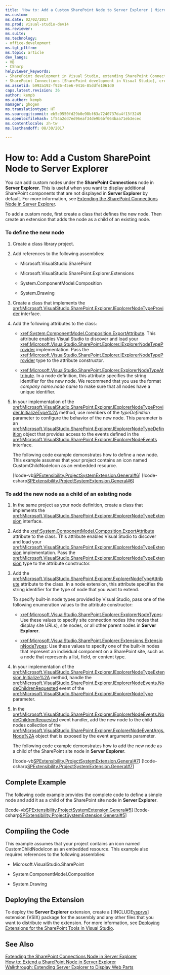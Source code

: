 ```yaml
---
title: 'How to: Add a Custom SharePoint Node to Server Explorer | Microsoft Docs'
ms.custom: 
ms.date: 02/02/2017
ms.prod: visual-studio-dev14
ms.reviewer: 
ms.suite: 
ms.technology:
- office-development
ms.tgt_pltfrm: 
ms.topic: article
dev_langs:
- VB
- CSharp
helpviewer_keywords:
- SharePoint development in Visual Studio, extending SharePoint Connections node in Server Explorer
- SharePoint Connections [SharePoint development in Visual Studio], creating a new node type
ms.assetid: b992a192-f926-45e6-9416-85ddfe1061d0
caps.latest.revision: 36
author: kempb
ms.author: kempb
manager: ghogen
ms.translationtype: HT
ms.sourcegitcommit: eb5c9550fd29b0e98bf63a7240737da4f13f3249
ms.openlocfilehash: 1f54a2dd7ed96eaf34de9b6bf064baa71eb3ecec
ms.contentlocale: zh-tw
ms.lasthandoff: 08/30/2017

---
```

# <a name="how-to-add-a-custom-sharepoint-node-to-server-explorer"></a>How to: Add a Custom SharePoint Node to Server Explorer
  You can add custom nodes under the **SharePoint Connections** node in **Server Explorer**. This is useful when you want to display additional SharePoint components that are not displayed in **Server Explorer** by default. For more information, see [Extending the SharePoint Connections Node in Server Explorer](../sharepoint/extending-the-sharepoint-connections-node-in-server-explorer.md).  
  
 To add a custom node, first create a class that defines the new node. Then create an extension that adds the node as a child of an existing node.  
  
### <a name="to-define-the-new-node"></a>To define the new node  
  
1.  Create a class library project.  
  
2.  Add references to the following assemblies:  
  
    -   Microsoft.VisualStudio.SharePoint  
  
    -   Microsoft.VisualStudio.SharePoint.Explorer.Extensions  
  
    -   System.ComponentModel.Composition  
  
    -   System.Drawing  
  
3.  Create a class that implements the <xref:Microsoft.VisualStudio.SharePoint.Explorer.IExplorerNodeTypeProvider> interface.  
  
4.  Add the following attributes to the class:  
  
    -   <xref:System.ComponentModel.Composition.ExportAttribute>. This attribute enables Visual Studio to discover and load your <xref:Microsoft.VisualStudio.SharePoint.Explorer.IExplorerNodeTypeProvider> implementation. Pass the <xref:Microsoft.VisualStudio.SharePoint.Explorer.IExplorerNodeTypeProvider> type to the attribute constructor.  
  
    -   <xref:Microsoft.VisualStudio.SharePoint.Explorer.ExplorerNodeTypeAttribute>. In a node definition, this attribute specifies the string identifier for the new node. We recommend that you use the format *company name*.*node name* to make sure that all nodes have a unique identifier.  
  
5.  In your implementation of the <xref:Microsoft.VisualStudio.SharePoint.Explorer.IExplorerNodeTypeProvider.InitializeType%2A> method, use members of the *typeDefinition* parameter to configure the behavior of the new node. This parameter is an <xref:Microsoft.VisualStudio.SharePoint.Explorer.IExplorerNodeTypeDefinition> object that provides access to the events defined in the <xref:Microsoft.VisualStudio.SharePoint.Explorer.IExplorerNodeEvents> interface.  
  
     The following code example demonstrates how to define a new node. This example assumes that your project contains an icon named CustomChildNodeIcon as an embedded resource.  
  
     [!code-vb[SPExtensibility.ProjectSystemExtension.General#6](../sharepoint/codesnippet/VisualBasic/projectsystemexamples/extension/serverexplorernode.vb#6)]  [!code-csharp[SPExtensibility.ProjectSystemExtension.General#6](../sharepoint/codesnippet/CSharp/projectsystemexamples/extension/serverexplorernode.cs#6)]  
  
### <a name="to-add-the-new-node-as-a-child-of-an-existing-node"></a>To add the new node as a child of an existing node  
  
1.  In the same project as your node definition, create a class that implements the <xref:Microsoft.VisualStudio.SharePoint.Explorer.IExplorerNodeTypeExtension> interface.  
  
2.  Add the <xref:System.ComponentModel.Composition.ExportAttribute> attribute to the class. This attribute enables Visual Studio to discover and load your <xref:Microsoft.VisualStudio.SharePoint.Explorer.IExplorerNodeTypeExtension> implementation. Pass the <xref:Microsoft.VisualStudio.SharePoint.Explorer.IExplorerNodeTypeExtension> type to the attribute constructor.  
  
3.  Add the <xref:Microsoft.VisualStudio.SharePoint.Explorer.ExplorerNodeTypeAttribute> attribute to the class. In a node extension, this attribute specifies the string identifier for the type of node that you want to extend.  
  
     To specify built-in node types provided by Visual Studio, pass one of the following enumeration values to the attribute constructor:  
  
    -   <xref:Microsoft.VisualStudio.SharePoint.Explorer.ExplorerNodeTypes>: Use these values to specify site connection nodes (the nodes that display site URLs), site nodes, or all other parent nodes in **Server Explorer**.  
  
    -   <xref:Microsoft.VisualStudio.SharePoint.Explorer.Extensions.ExtensionNodeTypes>: Use these values to specify one of the built-in nodes that represent an individual component on a SharePoint site, such as a node that represents a list, field, or content type.  
  
4.  In your implementation of the <xref:Microsoft.VisualStudio.SharePoint.Explorer.IExplorerNodeTypeExtension.Initialize%2A> method, handle the <xref:Microsoft.VisualStudio.SharePoint.Explorer.IExplorerNodeEvents.NodeChildrenRequested> event of the <xref:Microsoft.VisualStudio.SharePoint.Explorer.IExplorerNodeType> parameter.  
  
5.  In the <xref:Microsoft.VisualStudio.SharePoint.Explorer.IExplorerNodeEvents.NodeChildrenRequested> event handler, add the new node to the child nodes collection of the <xref:Microsoft.VisualStudio.SharePoint.Explorer.ExplorerNodeEventArgs.Node%2A> object that is exposed by the event arguments parameter.  
  
     The following code example demonstrates how to add the new node as a child of the SharePoint site node in **Server Explorer**.  
  
     [!code-vb[SPExtensibility.ProjectSystemExtension.General#7](../sharepoint/codesnippet/VisualBasic/projectsystemexamples/extension/serverexplorernode.vb#7)]  [!code-csharp[SPExtensibility.ProjectSystemExtension.General#7](../sharepoint/codesnippet/CSharp/projectsystemexamples/extension/serverexplorernode.cs#7)]  
  
## <a name="complete-example"></a>Complete Example  
 The following code example provides the complete code to define a simple node and add it as a child of the SharePoint site node in **Server Explorer**.  
  
 [!code-vb[SPExtensibility.ProjectSystemExtension.General#5](../sharepoint/codesnippet/VisualBasic/projectsystemexamples/extension/serverexplorernode.vb#5)] [!code-csharp[SPExtensibility.ProjectSystemExtension.General#5](../sharepoint/codesnippet/CSharp/projectsystemexamples/extension/serverexplorernode.cs#5)]  
  
## <a name="compiling-the-code"></a>Compiling the Code  
 This example assumes that your project contains an icon named CustomChildNodeIcon as an embedded resource. This example also requires references to the following assemblies:  
  
-   Microsoft.VisualStudio.SharePoint  
  
-   System.ComponentModel.Composition  
  
-   System.Drawing  
  
## <a name="deploying-the-extension"></a>Deploying the Extension  
 To deploy the **Server Explorer** extension, create a [!INCLUDE[vsprvs](../sharepoint/includes/vsprvs-md.md)] extension (VSIX) package for the assembly and any other files that you want to distribute with the extension. For more information, see [Deploying Extensions for the SharePoint Tools in Visual Studio](../sharepoint/deploying-extensions-for-the-sharepoint-tools-in-visual-studio.md).  
  
## <a name="see-also"></a>See Also  
 [Extending the SharePoint Connections Node in Server Explorer](../sharepoint/extending-the-sharepoint-connections-node-in-server-explorer.md)   
 [How to: Extend a SharePoint Node in Server Explorer](../sharepoint/how-to-extend-a-sharepoint-node-in-server-explorer.md)   
 [Walkthrough: Extending Server Explorer to Display Web Parts](../sharepoint/walkthrough-extending-server-explorer-to-display-web-parts.md)  
  
  
